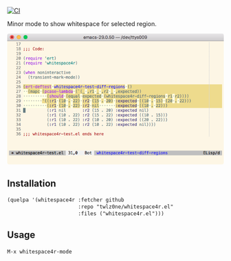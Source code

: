 [![CI](/workflows/CI/badge.svg)](/actions?query=workflow%3ACI)

Minor mode to show whitespace for selected region.

![](./screenshot.png) 

## Installation

```elisp
(quelpa '(whitespace4r :fetcher github
                       :repo "twlz0ne/whitespace4r.el"
                       :files ("whitespace4r.el")))
```

## Usage

`M-x whitespace4r-mode`
